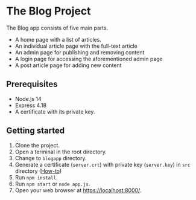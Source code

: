 # The Blog Project

The Blog app consists of five main parts.

- A home page with a list of articles.
- An individual article page with the full-text article
- An admin page for publishing and removing content
- A login page for accessing the aforementioned admin page
- A post article page for adding new content

## Prerequisites

- Node.js 14
- Express 4.18
- A certificate with its private key.

## Getting started

1. Clone the project.
1. Open a terminal in the root directory.
1. Change to `blogapp` directory.
1. Generate a certificate (`server.crt`) with private key (`server.key`) in `src` directory ([How-to][1])
1. Run `npm install`.
1. Run `npm start` or `node app.js`.
1. Open your web browser at <https://localhost:8000/>.

[1]: https://gist.github.com/feliperomero3/a6282b0e7ca579fff0e296227675190d
